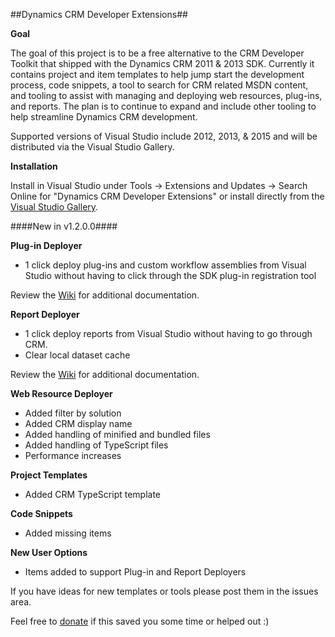 ##Dynamics CRM Developer Extensions##

**Goal**

The goal of this project is to be a free alternative to the CRM Developer Toolkit that shipped with the Dynamics CRM 2011 & 2013 SDK. Currently it contains project and item templates to help jump start the development process, code snippets, a tool to search for CRM related MSDN content, and tooling to assist with managing and deploying web resources, plug-ins, and reports. The plan is to continue to expand and include other tooling to help streamline Dynamics CRM development. 

Supported versions of Visual Studio include 2012, 2013, & 2015 and will be distributed via the Visual Studio Gallery.

**Installation**

Install in Visual Studio under Tools -> Extensions and Updates -> Search Online for "Dynamics CRM Developer Extensions" or install directly from the [Visual Studio Gallery](https://visualstudiogallery.msdn.microsoft.com/0f9ab063-acec-4c55-bd6c-5eb7c6cffec4).

####New in v1.2.0.0####

**Plug-in Deployer**

* 1 click deploy plug-ins and custom workflow assemblies from Visual Studio without having to click through the SDK plug-in registration tool

Review the [Wiki](https://github.com/jlattimer/CRMDeveloperExtensions/wiki/Plugin-Deployer) for additional documentation. 

**Report Deployer**

* 1 click deploy reports from Visual Studio without having to go through CRM.
* Clear local dataset cache 

Review the [Wiki](https://github.com/jlattimer/CRMDeveloperExtensions/wiki/Report-Deployer) for additional documentation.

**Web Resource Deployer**

* Added filter by solution
* Added CRM display name
* Added handling of minified and bundled files
* Added handling of TypeScript files
* Performance increases

**Project Templates**

* Added CRM TypeScript template

**Code Snippets**

* Added missing items

**New User Options**

* Items added to support Plug-in and Report Deployers    


If you have ideas for new templates or tools please post them in the issues area.

Feel free to [donate](https://www.paypal.me/JLattimer) if this saved you some time or helped out :)
